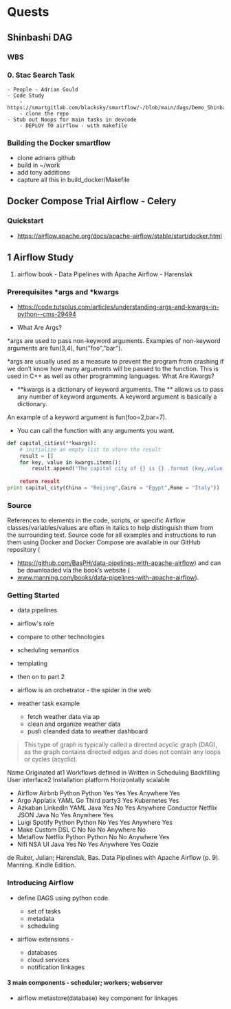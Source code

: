 # Quests

## Shinbashi DAG

### WBS

### 0. Stac Search Task
	- People - Adrian Gould
	- Code Study
		- https://smartgitlab.com/blacksky/smartflow/-/blob/main/dags/Demo_Shinbashi.py
		- clone the repo 
	- Stub out Noops for main tasks in devcode
		- DEPLOY TO airflow - with makefile

### Building the Docker smartflow
- clone adrians github
- build in ~/work
- add tony additions
- capture all this in build_docker/Makefile

## Docker Compose Trial Airflow - Celery

### Quickstart

- https://airflow.apache.org/docs/apache-airflow/stable/start/docker.html


## 1 Airflow Study

1. airflow book - Data Pipelines with Apache Airflow - Harenslak

### Prerequisites *args and *kwargs

- https://code.tutsplus.com/articles/understanding-args-and-kwargs-in-python--cms-29494

- What Are Args?

*args are used to pass non-keyword arguments. Examples of non-keyword arguments are fun(3,4), fun("foo","bar").

*args are usually used as a measure to prevent the program from crashing if we don’t know how many arguments will be passed to the function. This is used in C++ as well as other programming languages.
What Are Kwargs?

- **kwargs is a dictionary of keyword arguments. 
The ** allows us to pass any number of keyword arguments. A keyword argument is basically a dictionary.

An example of a keyword argument is fun(foo=2,bar=7).


- You can call the function with any arguments you want.
	

``` python
def capital_cities(**kwargs): 
    # initialize an empty list to store the result
    result = []
    for key, value in kwargs.items():
        result.append("The capital city of {} is {} .format (key,value)
 
    return result
print capital_city(China = "Beijing",Cairo = "Egypt",Rome = "Italy"))
```


### Source

References to elements in the code, scripts, or specific Airflow classes/variables/values are often in italics to help distinguish them from the surrounding text. Source code for all examples and instructions to run them using Docker and Docker Compose are available in our GitHub repository (
- https://github.com/BasPH/data-pipelines-with-apache-airflow) and can be downloaded via the book’s website (
- www.manning.com/books/data-pipelines-with-apache-airflow).


### Getting Started

- data pipelines
- airflow's role
- compare to other technologies
- scheduling semantics
- templating
- then on to part 2

- airflow is an orchetrator - the spider in the web
- weather task example
	- fetch weather data via ap
	- clean and organize weather data
	- push cleanded data to weather dashboard

> This type of graph is typically called a directed acyclic graph (DAG), as the graph contains directed edges and does not contain any loops or cycles (acyclic).


Name Originated at1 Workflows defined in Written in Scheduling Backfilling User interface2 Installation platform Horizontally scalable 
- Airflow Airbnb Python Python Yes Yes Yes Anywhere Yes 
- Argo Applatix YAML Go Third party3 Yes Kubernetes Yes 
- Azkaban LinkedIn YAML Java Yes No Yes Anywhere Conductor Netflix JSON Java No Yes Anywhere Yes 
- Luigi Spotify Python Python No Yes Yes Anywhere Yes 
- Make Custom DSL C No No No Anywhere No 
- Metaflow Netflix Python Python No No Anywhere Yes 
- Nifi NSA UI Java Yes No Yes Anywhere Yes Oozie

de Ruiter, Julian; Harenslak, Bas. Data Pipelines with Apache Airflow (p. 9). Manning. Kindle Edition. 

### Introducing Airflow

- define DAGS using python code.
	- set of tasks
	- metadata
	- scheduling

- airflow extensions - 
	- databases
	- cloud services
	- notification linkages

#### 3 main components - scheduler; workers; webserver

- airflow metastore(database) key component for linkages
